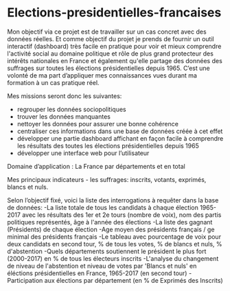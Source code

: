 # Elections-presidentielles-francaises
Mon objectif via ce projet est de travailler sur un cas concret avec des données réelles.
Et comme objectif du projet je prends de fournir un outil interactif (dashboard) très facile en pratique pour voir et mieux comprendre l'activité social au 
domaine politique et rôle de plus grand protecteur des intérêts nationales en France et également qu'elle partage des données des suffrages sur toutes les élections 
présidentielles depuis 1965. 
C’est une volonté de ma part d’appliquer mes connaissances vues durant ma formation à un cas pratique réel.

Mes missions seront donc les suivantes:
- regrouper les données sociopolitiques 
- trouver les données manquantes 
- nettoyer les données pour assurer une bonne cohérence
- centraliser ces informations dans une base de données créée à cet effet
- développer une partie dashboard affichant en façon facile à comprendre les résultats des toutes les élections présidentielles depuis 1965  
- développer une interface web pour l’utilisateur 

Domaine d’application : La France par départements et en total

Mes principaux indicateurs - les suffrages:  inscrits,  votants,  exprimés, blancs et nuls. 

Selon l’objectif fixé, voici la liste des interrogations à requêter dans la base de données:
-La liste totale de tous les candidats à chaque élection 1965-2017 avec les résultats des 1er et 2e tours (nombre de voix), nom des partis politiques représentés, 
âge à l'année des élections
-La liste des gagnant (Présidents) de chaque élection
-Age moyen des présidents français /  ge minimal des présidents français
-Le tableau avec pourcentage de voix pour deux candidats en second tour, % de tous les votes, % de blancs et nuls, % d'abstention
-Quels départements soutiennent le président le plus fort (2000-2017) en % de tous les électeurs inscrits 
-L'analyse du changement de niveau de l'abstention et niveau de votes par 'Blancs et nuls' en éléctions présidentielles en France, 1965-2017 (en second tour)
-Participation aux élections par département (en % de Exprimés des Inscrits)

